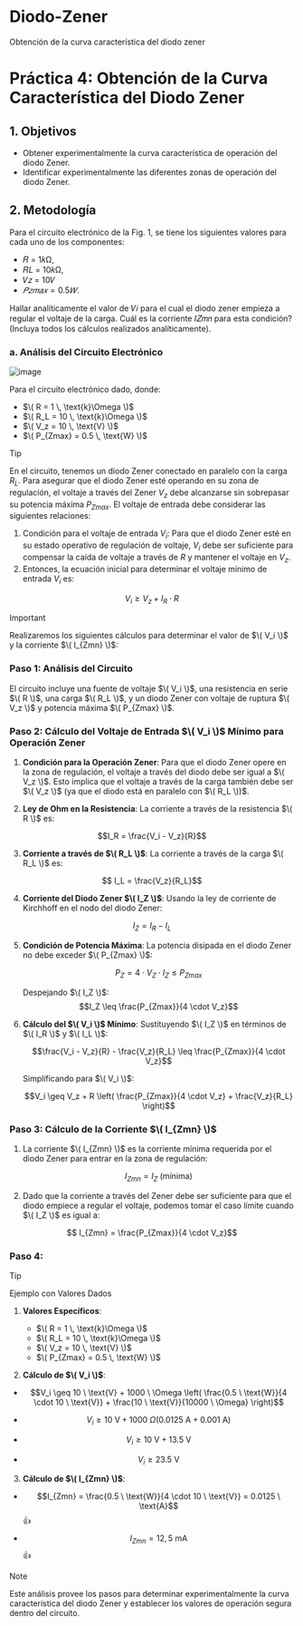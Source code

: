 # Diodo-Zener
Obtención de la curva característica del diodo zener

# Práctica 4: Obtención de la Curva Característica del Diodo Zener

## 1. Objetivos

- Obtener experimentalmente la curva característica de operación del diodo Zener.
- Identificar experimentalmente las diferentes zonas de operación del diodo Zener.

## 2. Metodología

Para el circuito electrónico de la Fig. 1, se tiene los siguientes valores para cada uno de los componentes:
- 𝑅 = 1𝑘Ω,
- 𝑅𝐿 = 10𝑘Ω,
- 𝑉𝑧 = 10𝑉
- $𝑃{𝑧𝑚𝑎𝑥} = 0.5𝑊$. 

Hallar analíticamente el valor de 𝑉𝑖 para el cual el diodo zener empieza a regular el voltaje de la carga. Cuál es la corriente 𝐼𝑍𝑚𝑛 para esta condición? (Incluya todos los cálculos realizados analíticamente).  

### a. Análisis del Circuito Electrónico

![image](https://github.com/user-attachments/assets/db5f87dc-2097-4593-b9c3-6340ca2a6e33)


Para el circuito electrónico dado, donde:

- $\( R = 1 \, \text{k}\Omega \)$
- $\( R_L = 10 \, \text{k}\Omega \)$
- $\( V_z = 10 \, \text{V} \)$
- $\( P_{Zmax} = 0.5 \, \text{W} \)$

> [!TIP]
> En el circuito, tenemos un diodo Zener conectado en paralelo con la carga $R_L$. Para asegurar que el diodo Zener esté operando en su zona de regulación, el voltaje a través del Zener $V_z$ debe alcanzarse sin sobrepasar su potencia máxima $P_{Zmax}$. El voltaje de entrada debe considerar las siguientes relaciones:

1. Condición para el voltaje de entrada $V_i$: Para que el diodo Zener esté en su estado operativo de regulación de voltaje, $V_i$ debe ser suficiente para compensar la caída de voltaje a través de $R$  y mantener el voltaje en $V_z$.
2. Entonces, la ecuación inicial para determinar el voltaje mínimo de entrada $V_i$ es:

```math
V_i \geq V_z + I_R \cdot R
```

> [!IMPORTANT]
> Realizaremos los siguientes cálculos para determinar el valor de $\( V_i \)$ y la corriente $\( I_{Zmn} \)$:

### Paso 1: Análisis del Circuito

El circuito incluye una fuente de voltaje $\( V_i \)$, una resistencia en serie $\( R \)$, una carga $\( R_L \)$, y un diodo Zener con voltaje de ruptura $\( V_z \)$ y potencia máxima $\( P_{Zmax} \)$.

### Paso 2: Cálculo del Voltaje de Entrada $\( V_i \)$ Mínimo para Operación Zener

1. **Condición para la Operación Zener**: Para que el diodo Zener opere en la zona de regulación, el voltaje a través del diodo debe ser igual a $\( V_z \)$. Esto implica que el voltaje a través de la carga también debe ser $\( V_z \)$ (ya que el diodo está en paralelo con $\( R_L \))$.

2. **Ley de Ohm en la Resistencia**: La corriente a través de la resistencia $\( R \)$ es:
   
```math
I_R = \frac{V_i - V_z}{R}
```

3. **Corriente a través de $\( R_L \)$**: La corriente a través de la carga $\( R_L \)$ es:
  ```math
   I_L = \frac{V_z}{R_L}
   ```

4. **Corriente del Diodo Zener $\( I_Z \)$**: Usando la ley de corriente de Kirchhoff en el nodo del diodo Zener:
  ```math
   I_Z = I_R - I_L
   ```

5. **Condición de Potencia Máxima**: La potencia disipada en el diodo Zener no debe exceder $\( P_{Zmax} \)$:

      $$P_Z = 4 \cdot V_Z \cdot I_Z \leq P_{Zmax}$$

   
   Despejando $\( I_Z \)$:
   $$I_Z \leq \frac{P_{Zmax}}{4 \cdot V_z}$$

7. **Cálculo del $\( V_i \)$ Mínimo**: Sustituyendo $\( I_Z \)$ en términos de $\( I_R \)$ y $\( I_L \)$:
  
   $$\frac{V_i - V_z}{R} - \frac{V_z}{R_L} \leq \frac{P_{Zmax}}{4 \cdot V_z}$$
  
   Simplificando para $\( V_i \)$:
  
   $$V_i \geq V_z + R \left( \frac{P_{Zmax}}{4 \cdot V_z} + \frac{V_z}{R_L} \right)$$
   

### Paso 3: Cálculo de la Corriente $\( I_{Zmn} \)$

1. La corriente $\( I_{Zmn} \)$ es la corriente mínima requerida por el diodo Zener para entrar en la zona de regulación:
   
   $$I_{Zmn} = I_Z \text{ (mínima)}$$
   

2. Dado que la corriente a través del Zener debe ser suficiente para que el diodo empiece a regular el voltaje, podemos tomar el caso límite cuando $\( I_Z \)$ es igual a:
  ```math
   I_{Zmn} = \frac{P_{Zmax}}{4 \cdot V_z}
  ```

### Paso 4: 

> [!TIP]
> Ejemplo con Valores Dados

1. **Valores Específicos**:
   - $\( R = 1 \, \text{k}\Omega \)$
   - $\( R_L = 10 \, \text{k}\Omega \)$
   - $\( V_z = 10 \, \text{V} \)$
   - $\( P_{Zmax} = 0.5 \, \text{W} \)$

2. **Cálculo de $\( V_i \)$**:
- $$V_i \geq 10 \ \text{V} + 1000 \ \Omega \left( \frac{0.5 \ \text{W}}{4 \cdot 10 \ \text{V}} + \frac{10 \ \text{V}}{10000 \ \Omega} \right)$$
   
- $$V_i \geq 10 \ \text{V} + 1000 \ \Omega \left( 0.0125 \ \text{A} + 0.001 \ \text{A} \right)$$
  
- $$V_i \geq 10 \ \text{V} + 13.5 \ \text{V}$$
   
- $$V_i \geq 23.5 \ \text{V}$$
   

3. **Cálculo de $\( I_{Zmn} \)$**:
  - $$I_{Zmn} = \frac{0.5 \ \text{W}}{4 \cdot 10 \ \text{V}} = 0.0125 \ \text{A}$$ :+1:
  - $$I_{Zmn} = 12,5 \ \text{mA}$$ :+1:

> [!NOTE]
> Este análisis provee los pasos para determinar experimentalmente la curva característica del diodo Zener y establecer los valores de operación segura dentro del circuito.
``` 
